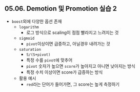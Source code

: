 ## 05.06. Demotion 및 Promotion 실습 2
- `boost`외에 다양한 옵션 존재
  - `logarithm`
    - 로그 방식으로 scaling이 점점 빨라지고 느려지는 것
  - `sigmoid`
    - `pivot`이상이면 급증하고, 아닐경우 내려가는 것
  - `saturation`
    - `S/(S+pivot)`
    - 특정 수를 `pivot`에 맞추어
    - `pivot` 숫자가 높으면 `score`가 높아지고 아니면 낮아지는 방식
    - 특정 수치 이상이면 score가 급증하는 방식
  - 활용 예시
    - `red`라는 단어가 들어가면, 그 score는 높게 측정하기